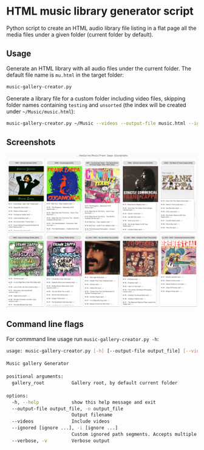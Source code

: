 # HTML music library generator script

Python script to create an HTML audio library file listing in a flat page all the media files under a given folder (current folder by default).

## Usage

Generate an HTML library with all audio files under the current folder. The default file name is `mu.html` in the target folder:

```bash
music-gallery-creator.py
```

Generate a library file for a custom folder including video files, skipping folder names containing `testing` and `unsorted` (the index will be created under `~/Music/music.html`):

```bash
music-gallery-creator.py ~/Music --videos --output-file music.html --ignored testing unsorted
```

## Screenshots

![](music-gallery-screen.png)

## Command line flags

For commmand line usage run `music-gallery-creator.py -h`:

```bash            
usage: music-gallery-creator.py [-h] [--output-file output_file] [--videos] [--ignored [ignore ...]] [--verbose] [gallery_root]

Music gallery Generator

positional arguments:
  gallery_root          Gallery root, by default current folder

options:
  -h, --help            show this help message and exit
  --output-file output_file, -o output_file
                        Output filename
  --videos              Include videos
  --ignored [ignore ...], -i [ignore ...]
                        Custom ignored path segments. Accepts multiple segments, e.g. -i junk1 junk2 junk3 "[]"
  --verbose, -v         Verbose output
```
